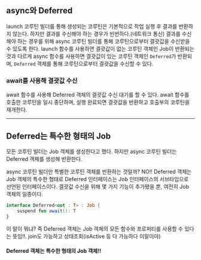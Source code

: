 ## async와 Deferred
launch 코루틴 빌더를 통해 생성되는 코루틴은 기본적으로 작업 실행 후 결과를 반환하지 않는다.
하지만 결과를 수신해야 하는 경우가 빈번하다.(네트워크 통신)
결과를 수신해야 하는 경우를 위해 async 코루틴 빌더를 통해 코루틴으로부터 결괏값을 수신받을 수 있도록 한다.
launch 함수를 사용하면 결괏값이 없는 코루틴 객체인 Job이 반환되는 것과 다르게
async 함수를 사용하면 결괏값이 있는 코루틴 객체인 `Deferred`가 반환되며, 
`Deferred` 객체를 통해 코루틴으로부터 결괏값을 수신할 수 있다.

### await를 사용해 결괏값 수신
await 함수를 사용해 Deferred 객체의 결괏값 수신 대기를 할 수 있다.
await 함수를 호출한 코루틴을 일시 중단하며, 실행 완료되면 결괏값을 반환하고 호출부의 코루틴을 재개한다.

---
## Deferred는 특수한 형태의 Job
모든 코루틴 빌더는 Job 객체를 생성한다고 했다.
하지만 async 코루틴 빌더는 Deferred 객체를 생성해 반환한다.

async 코루틴 빌더만 특별한 코루틴 객체를 반환하는 것일까? NO!!
Deferred 객체는 Job 객체의 특수한 형태로 Deferred 인터페이스는 Job 인터페이스의 서브타입으로 선언된 인터페이스이다.
결괏값 수신을 위해 몇 가지 기능이 추가됐을 뿐, 여전히 Job 객체의 일종이다.

```kotlin
interface Deferred<out : T> : Job { 
    suspend fun await(): T
}
```

이 말이 뭐냐?
즉 Deferred 객체는 Job 객체의 모든 함수와 프로퍼티를 사용할 수 있다는 뜻임!!.
join도 가능하고 상태조회(isActive 등 다 가능하다 이말이야)

#### Deferred 객체는 특수한 형태의 Job 객체!!